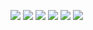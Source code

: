![](/yt-short.png)
![](/screenshot.png)
![](/screenshot1.png)
![](/youtube.png)
![](/brawley.png)
![](/joelee.png)
